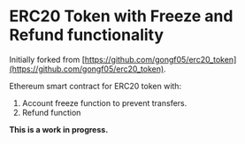 # ERC20 Token with Freeze and Refund functionality

Initially forked from [https://github.com/gongf05/erc20_token](https://github.com/gongf05/erc20_token).

Ethereum smart contract for ERC20 token with:

1. Account freeze function to prevent transfers.
1. Refund function

**This is a work in progress.**
